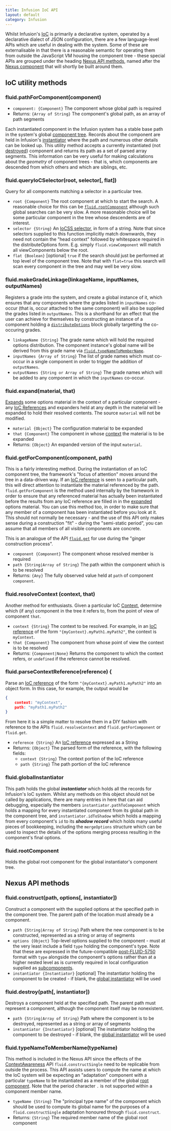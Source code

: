 ```yaml
---
title: Infusion IoC API
layout: default
category: Infusion
---
```


Whilst Infusion's [IoC](HowToUseInfusionIoC.md) is primarily a declarative system, operated by a declarative dialect of
JSON configuration, there are a few language-level APIs which are useful in dealing with the system. Some of these
are externalisable in that there is a reasonable semantic for operating them from outside the JavaScript VM housing the 
component tree - these special APIs are grouped under the heading [Nexus API methods](#nexus-api-methods), named after the 
[Nexus component](https://wiki.gpii.net/w/Nexus_API) that will shortly be built around them.

## IoC utility methods

### fluid.pathForComponent(component)

* `component: {Component}` The component whose global path is required
* Returns: `{Array of String}` The component's global path, as an array of path segments

Each instantiated component in the Infusion system has a stable base path in the system's global [component tree](Contexts.md).
Records about the component are held in Infusion's [instantiator](#fluid-globalinstantiator) where the path and numerous other
details can be looked up. This utility method accepts a currently instantiated (not [destroyed](CoreAPI.md#fluid-isdestroyed-component-))
component and returns its path as a set of parsed array segments. This information can be very useful for making calculations about
the _geometry_ of component trees - that is, which components are descended from which others and which are siblings, etc.

### fluid.queryIoCSelector(root, selector[, flat])

Query for all components matching a selector in a particular tree.
* `root {Component}` The root component at which to start the search. A reasonable choice for this can be [`fluid.rootComponent`](#fluid-rootcomponent) although
such global searches can be very slow. A more reasonable choice will be some particular component in the tree whose descendents are of interest.  
* `selector {String}` An [IoCSS selector](IoCSS.md), in form of a string. Note that since selectors supplied to this function implicitly
match downwards, they need not contain the "head context" followed by whitespace required in the distributeOptions form. E.g.
simply `fluid.viewComponent` will match all viewComponents below the root.
* `flat {Boolean}` [optional] `true` if the search should just be performed at top level of the component tree. Note that with `flat=true` this search will scan every component in the tree and may well be very slow.

### fluid.makeGradeLinkage(linkageName, inputNames, outputNames)

Registers a grade into the system, and create a global instance of it, which ensures that any components where the grades listed in `inputNames` co-occur (that is, occur
attached to the same component) will also be supplied the grades listed in `outputNames`. This is a shorthand for an effect that the user can achieve for themselves by
constructing an instance of a component holding a [`distributeOptions`](IoCSS.md) block globally targetting the co-occuring grades.

* `linkageName {String}` The grade name which will hold the required options distribution. The component instance's global name will be derived from this grade name via [`fluid.typeNameToMemberName`](#fluid-typenametomembername-typename-).
* `inputNames {Array of String}` The list of grade names which must co-occur in a single component in order to trigger the addition of `outputNames`.
* `outputNames {String or Array of String}` The grade names which will be added to any component in which the `inputNames` co-occur. 

### fluid.expand(material, that)

[Expands](ExpansionOfComponentOptions.md) some options material in the context of a particular component - any [IoC References](IocReferences.md) and expanders held at any
depth in the material will be expanded to hold their resolved contents. The source `material` will not be modified.

* `material {Object}` The configuration material to be expanded
* `that {Component}` The component in whose [context](Contexts.md) the material is to be expanded
* Returns: `{Object}` An expanded version of the input `material`.

### fluid.getForComponent(component, path)

This is a fairly interesting method. During the instantiation of an IoC component tree, the framework's "focus of attention" moves around the tree
in a data-driven way. If an [IoC reference](IoCReferences.md) is seen to a particular path, this will direct attention to instantiate the
material referenced by the path. `fluid.getForComponent` is the method used internally by the framework in order to ensure that any referenced
material has actually been instantiated before the results from any IoC reference are filled in in the [expanded](ExpansionOfComponentOptions.md)
options material. You can use this method too, in order to make sure that any member of a component has been instantiated before you look at it. This
should not normally be necessary - and the use of this API only makes sense during a construction "fit" - during the "semi-static period", you can
assume that all members of all visible components are concrete. 

This is an analogue of the API [`fluid.get`](CoreAPI.md#fluid-get-model-path-) for use during the "ginger construction process".

* `component {Component}` The component whose resolved member is required
* `path {String|Array of String}` The path within the component which is to be resolved
* Returns: `{Any}` The fully observed value held at `path` of component `component`.

### fluid.resolveContext (context, that)

Another method for enthusiasts. Given a particular IoC [Context](Contexts.md), determine which (if any) component in the tree it refers to, from the point
of view of component `that`.

* `context {String}` The context to be resolved. For example, in an [IoC reference](IoCReferences.md) of the form `"{myContext}.myPath1.myPath2"`, the context is `myContext`.
* `that {Component}` The component from whose point of view the context is to be resolved
* Returns: `{Component|None}` Returns the component to which the context refers, or `undefined` if the reference cannot be resolved.

### fluid.parseContextReference(reference) {

Parse an [IoC reference](IoCReferences.md) of the form `"{myContext}.myPath1.myPath2"` into an object form. In this case, for example, the output would be 

```json
{
    context: "myContext", 
    path: "myPath1.myPath2"
}
```

From here it is a simple matter to resolve them in a DIY fashion with reference to the APIs `fluid.resolveContext` and `fluid.getForComponent` or `fluid.get`.

* `reference {String}` An [IoC reference](IoCReferences.md) expressed as a String
* Returns: `{Object}` The parsed form of the reference, with the following fields:
    * `context {String}` The context portion of the IoC reference
    * `path {String}` The path portion of the IoC reference

### fluid.globalInstantiator

This path holds the global ***instantiator*** which holds all the records for Infusion's IoC system. Whilst any methods 
on this object should not be called by applications, there are many entries in here that can aid debugging, especially
the members `instantiator.pathToComponent` which holds a mapping for every instantiated component from its global path
in the component tree, and `instantiator.idToShadow` which holds a mapping from every component's `id` to its ***shadow record***
which holds many useful pieces of bookkeeping, including the `mergeOptions` structure which can be used to inspect the details
of the options merging process resulting in the component's final options.

### fluid.rootComponent

Holds the global root component for the global instantiator's component tree.


## Nexus API methods 

### fluid.construct(path, options[, instantiator])

Construct a component with the supplied options at the specified path in the component tree. The parent path of the location must already be a component.

* `path {String|Array of String}` Path where the new component is to be constructed, represented as a string or array of segments
* `options {Object}` Top-level options supplied to the component - must at the very least include a field `type` holding the component's type. Note that these are expressed
in the future-compatible [post-FLUID-5750](https://issues.fluidproject.org/browse/FLUID-5750) format with `type` alongside the component's options rather than at
a higher nested level as is currently required in local configuration supplied as [subcomponents](SubcomponentDeclaration.md). 
* `instantiator {Instantiator}` [optional] The instantiator holding the component to be created - if blank, the [global instantiator](#fluid-globalinstantiator) will be used

### fluid.destroy(path[, instantiator])

Destroys a component held at the specified path. The parent path must represent a component, although the component itself may be nonexistent.

* `path {String|Array of String}` Path where the component is to be destroyed, represented as a string or array of segments
* `instantiator {Instantiator}` [optional] The instantiator holding the component to be destroyed - if blank, the [global instantiator](#fluid-globalinstantiator) will be used

### fluid.typeNameToMemberName(typeName)

This method is included in the Nexus API since the effects of the [ContextAwareness](ContextAwareness.md) API `fluid.constructSingle` need to be replicable 
from outside the process. This API assists users to compute the name at which the IoC system will be expecting an "adaptation" component with a particular
`typeName` to be instantiated as a member of the global [root component](#fluid-rootcomponent). Note that the period character `.` is not supported within a 
component member name.

* `typeName {String}` The "principal type name" of the component which should be used to compute its global name for the purposes of a `fluid.constructSingle` adaptation
honoured through `fluid.construct`.
* Returns: `{String}` The required member name of the global root component
